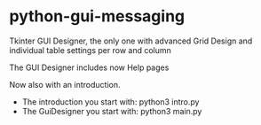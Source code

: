 # python-gui-messaging
Tkinter GUI Designer, the only one with advanced Grid Design
and individual table settings per row and column

The GUI Designer includes now Help pages

Now also with an introduction.

- The introduction you start with: python3 intro.py
- The GuiDesigner you start with: python3 main.py
